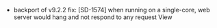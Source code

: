 - backport of v9.2.2 fix: [SD-1574] when running on a single-core, web server would hang and not respond to any request
View
